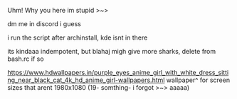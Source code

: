 Uhm! Why you here im stupid >~>

dm me in discord i guess

i run the script after archinstall, kde isnt in there

its kindaaa indempotent, but blahaj migh give more sharks, delete from bash.rc if so

https://www.hdwallpapers.in/purple_eyes_anime_girl_with_white_dress_sitting_near_black_cat_4k_hd_anime_girl-wallpapers.html
wallpaper^ for screen sizes that arent 1980x1080 (19- somthing- i forgot >~> aaaaa)
